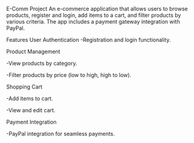 E-Comm Project
An e-commerce application that allows users to browse products, register and login, add items to a cart, and filter products by various criteria. The app includes a payment gateway integration with PayPal.

Features
User Authentication
-Registration and login functionality.

Product Management

-View products by category.

-Filter products by price (low to high, high to low).

Shopping Cart

-Add items to cart.

-View and edit cart.

Payment Integration

-PayPal integration for seamless payments.
